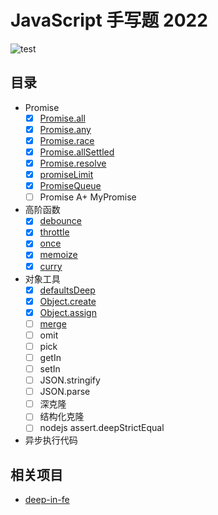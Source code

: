 # JavaScript 手写题 2022

![test](https://github.com/tjx666/js-handwriting-2022/actions/workflows/test.yml/badge.svg)

## 目录

- Promise
  - [x] [Promise.all](https://github.com/tjx666/js-handwriting-2022/blob/master/src/promise/promiseAll.js)
  - [x] [Promise.any](https://github.com/tjx666/js-handwriting-2022/blob/master/src/promise/promiseAny.js)
  - [x] [Promise.race](https://github.com/tjx666/js-handwriting-2022/blob/master/src/promise/promiseRace.js)
  - [x] [Promise.allSettled](https://github.com/tjx666/js-handwriting-2022/blob/master/src/promise/promiseAllSettled.js)
  - [x] [Promise.resolve](https://github.com/tjx666/js-handwriting-2022/blob/master/src/promise/promiseResolve.js)
  - [x] [promiseLimit](https://github.com/tjx666/js-handwriting-2022/blob/master/src/promise/promiseLimit.js)
  - [x] [PromiseQueue](https://github.com/tjx666/js-handwriting-2022/blob/master/src/promise/promiseQueue.js)
  - [ ] Promise A+ MyPromise
- 高阶函数
  - [x] [debounce](https://github.com/tjx666/js-handwriting-2022/blob/master/src/higherOrderFunction/debounce)
  - [x] [throttle](https://github.com/tjx666/js-handwriting-2022/blob/master/src/higherOrderFunction/throttle)
  - [x] [once](https://github.com/tjx666/js-handwriting-2022/blob/master/src/higherOrderFunction/once)
  - [x] [memoize](https://github.com/tjx666/js-handwriting-2022/blob/master/src/higherOrderFunction/memoize)
  - [x] [curry](https://github.com/tjx666/js-handwriting-2022/blob/master/src/higherOrderFunction/curry)
- 对象工具
  - [x] [defaultsDeep](https://github.com/tjx666/js-handwriting-2022/blob/master/src/objectUtils/defaultsDeep.js)
  - [x] [Object.create](https://github.com/tjx666/js-handwriting-2022/blob/master/src/objectUtils/createObject.js)
  - [x] [Object.assign](https://github.com/tjx666/js-handwriting-2022/blob/master/src/objectUtils/objectAssign.js)
  - [ ] [merge](https://github.com/tjx666/js-handwriting-2022/blob/master/src/objectUtils/merge.js)
  - [ ] omit
  - [ ] pick
  - [ ] getIn
  - [ ] setIn
  - [ ] JSON.stringify
  - [ ] JSON.parse
  - [ ] 深克隆
  - [ ] 结构化克隆
  - [ ] nodejs assert.deepStrictEqual
- 异步执行代码

## 相关项目

- [deep-in-fe](https://github.com/tjx666/deep-in-fe)
